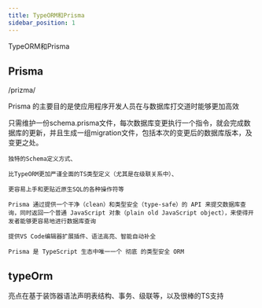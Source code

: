```yaml
---
title: TypeORM和Prisma
sidebar_position: 1
---
```


TypeORM和Prisma
## Prisma
/prizma/

Prisma 的主要目的是使应用程序开发人员在与数据库打交道时能够更加高效

只需维护一份schema.prisma文件，每次数据库变更执行一个指令，就会完成数据库的更新，并且生成一组migration文件，包括本次的变更后的数据库版本，及变更之处。

```
独特的Schema定义方式、

比TypeORM更加严谨全面的TS类型定义（尤其是在级联关系中）、

更容易上手和更贴近原生SQL的各种操作符等

Prisma 通过提供一个干净（clean）和类型安全（type-safe）的 API 来提交数据库查询，同时返回一个普通 JavaScript 对象（plain old JavaScript object），来使得开发者能够更容易地进行数据库查询

提供VS Code编辑器扩展插件、语法高亮、智能自动补全

Prisma 是 TypeScript 生态中唯一一个 彻底 的类型安全 ORM
```

## typeOrm
亮点在基于装饰器语法声明表结构、事务、级联等，以及很棒的TS支持